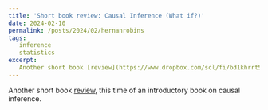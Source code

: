 ```yaml
---
title: 'Short book review: Causal Inference (What if?)'
date: 2024-02-10
permalink: /posts/2024/02/hernanrobins
tags:
   inference
   statistics
excerpt:
   Another short book [review](https://www.dropbox.com/scl/fi/bd1khrrt5ppph7a3bfn4v/Book_review__Hernan_and_Robins.pdf?rlkey=myiaaibh7nvww0dzi0excyinw&dl=0).
---
```

  Another short book [review](https://www.dropbox.com/scl/fi/bd1khrrt5ppph7a3bfn4v/Book_review__Hernan_and_Robins.pdf?rlkey=myiaaibh7nvww0dzi0excyinw&dl=0), this time of an introductory book on causal inference.

